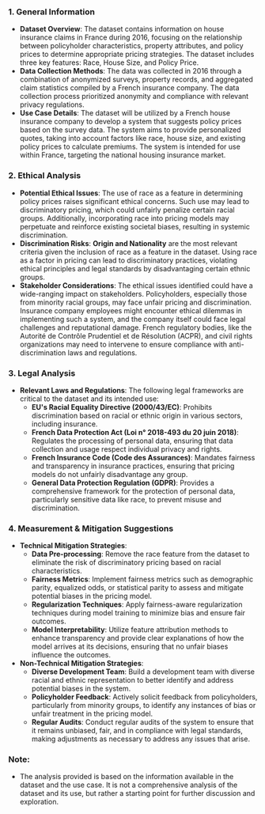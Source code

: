 ### **1. General Information**

- **Dataset Overview**: The dataset contains information on house insurance claims in France during 2016, focusing on the relationship between policyholder characteristics, property attributes, and policy prices to determine appropriate pricing strategies. The dataset includes three key features: Race, House Size, and Policy Price.
- **Data Collection Methods**: The data was collected in 2016 through a combination of anonymized surveys, property records, and aggregated claim statistics compiled by a French insurance company. The data collection process prioritized anonymity and compliance with relevant privacy regulations.
- **Use Case Details**: The dataset will be utilized by a French house insurance company to develop a system that suggests policy prices based on the survey data. The system aims to provide personalized quotes, taking into account factors like race, house size, and existing policy prices to calculate premiums. The system is intended for use within France, targeting the national housing insurance market.

### **2. Ethical Analysis**

- **Potential Ethical Issues**: The use of race as a feature in determining policy prices raises significant ethical concerns. Such use may lead to discriminatory pricing, which could unfairly penalize certain racial groups. Additionally, incorporating race into pricing models may perpetuate and reinforce existing societal biases, resulting in systemic discrimination.
- **Discrimination Risks**: **Origin and Nationality** are the most relevant criteria given the inclusion of race as a feature in the dataset. Using race as a factor in pricing can lead to discriminatory practices, violating ethical principles and legal standards by disadvantaging certain ethnic groups.
- **Stakeholder Considerations**: The ethical issues identified could have a wide-ranging impact on stakeholders. Policyholders, especially those from minority racial groups, may face unfair pricing and discrimination. Insurance company employees might encounter ethical dilemmas in implementing such a system, and the company itself could face legal challenges and reputational damage. French regulatory bodies, like the Autorité de Contrôle Prudentiel et de Résolution (ACPR), and civil rights organizations may need to intervene to ensure compliance with anti-discrimination laws and regulations.

### **3. Legal Analysis**

- **Relevant Laws and Regulations**: The following legal frameworks are critical to the dataset and its intended use:
  - **EU's Racial Equality Directive (2000/43/EC)**: Prohibits discrimination based on racial or ethnic origin in various sectors, including insurance.
  - **French Data Protection Act (Loi n° 2018-493 du 20 juin 2018)**: Regulates the processing of personal data, ensuring that data collection and usage respect individual privacy and rights.
  - **French Insurance Code (Code des Assurances)**: Mandates fairness and transparency in insurance practices, ensuring that pricing models do not unfairly disadvantage any group.
  - **General Data Protection Regulation (GDPR)**: Provides a comprehensive framework for the protection of personal data, particularly sensitive data like race, to prevent misuse and discrimination.

### **4. Measurement & Mitigation Suggestions**

- **Technical Mitigation Strategies**:
  - **Data Pre-processing**: Remove the race feature from the dataset to eliminate the risk of discriminatory pricing based on racial characteristics.
  - **Fairness Metrics**: Implement fairness metrics such as demographic parity, equalized odds, or statistical parity to assess and mitigate potential biases in the pricing model.
  - **Regularization Techniques**: Apply fairness-aware regularization techniques during model training to minimize bias and ensure fair outcomes.
  - **Model Interpretability**: Utilize feature attribution methods to enhance transparency and provide clear explanations of how the model arrives at its decisions, ensuring that no unfair biases influence the outcomes.
- **Non-Technical Mitigation Strategies**:
  - **Diverse Development Team**: Build a development team with diverse racial and ethnic representation to better identify and address potential biases in the system.
  - **Policyholder Feedback**: Actively solicit feedback from policyholders, particularly from minority groups, to identify any instances of bias or unfair treatment in the pricing model.
  - **Regular Audits**: Conduct regular audits of the system to ensure that it remains unbiased, fair, and in compliance with legal standards, making adjustments as necessary to address any issues that arise.

### **Note**:

- The analysis provided is based on the information available in the dataset and the use case. It is not a comprehensive analysis of the dataset and its use, but rather a starting point for further discussion and exploration.
